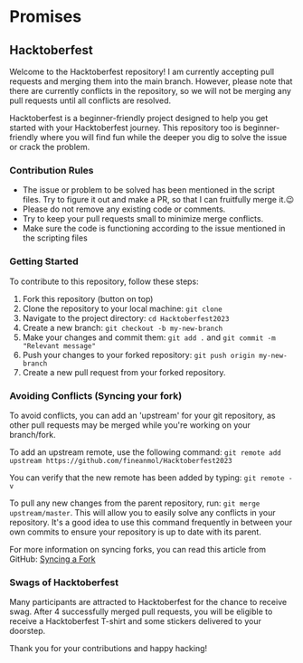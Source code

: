 # Promises
## Hacktoberfest

Welcome to the Hacktoberfest repository! I am currently accepting pull requests and merging them into the main branch. However, please note that there are currently conflicts in the repository, so we will not be merging any pull requests until all conflicts are resolved. 

Hacktoberfest is a beginner-friendly project designed to help you get started with your Hacktoberfest journey. This repository too is beginner-friendly where you will find fun while the deeper you dig to solve the issue or crack the problem.

### Contribution Rules

- The issue or problem to be solved has been mentioned in the script files. Try to figure it out and make a PR, so that I can fruitfully merge it.😉
- Please do not remove any existing code or comments.
- Try to keep your pull requests small to minimize merge conflicts.
- Make sure the code is functioning according to the issue mentioned in the scripting files

### Getting Started

To contribute to this repository, follow these steps:

1. Fork this repository (button on top)
2. Clone the repository to your local machine: `git clone `
3. Navigate to the project directory: `cd Hacktoberfest2023`
4. Create a new branch: `git checkout -b my-new-branch`
5. Make your changes and commit them: `git add .` and `git commit -m "Relevant message"`
6. Push your changes to your forked repository: `git push origin my-new-branch`
7. Create a new pull request from your forked repository.

### Avoiding Conflicts (Syncing your fork)

To avoid conflicts, you can add an 'upstream' for your git repository, as other pull requests may be merged while you're working on your branch/fork.

To add an upstream remote, use the following command: `git remote add upstream https://github.com/fineanmol/Hacktoberfest2023`

You can verify that the new remote has been added by typing: `git remote -v`

To pull any new changes from the parent repository, run: `git merge upstream/master`. This will allow you to easily solve any conflicts in your repository. It's a good idea to use this command frequently in between your own commits to ensure your repository is up to date with its parent.

For more information on syncing forks, you can read this article from GitHub: [Syncing a Fork](https://help.github.com/articles/syncing-a-fork/)

### Swags of Hacktoberfest

Many participants are attracted to Hacktoberfest for the chance to receive swag. After 4 successfully merged pull requests, you will be eligible to receive a Hacktoberfest T-shirt and some stickers delivered to your doorstep.

Thank you for your contributions and happy hacking!
